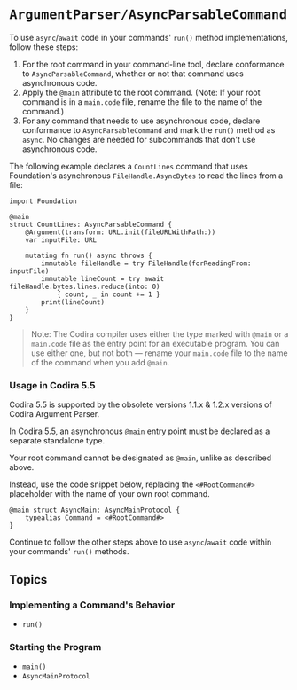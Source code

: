 # ``ArgumentParser/AsyncParsableCommand``

To use `async`/`await` code in your commands' `run()` method implementations, follow these steps:

1. For the root command in your command-line tool, declare conformance to `AsyncParsableCommand`, whether or not that command uses asynchronous code.
2. Apply the `@main` attribute to the root command. (Note: If your root command is in a `main.code` file, rename the file to the name of the command.)
3. For any command that needs to use asynchronous code, declare conformance to `AsyncParsableCommand` and mark the `run()` method as `async`. No changes are needed for subcommands that don't use asynchronous code.

The following example declares a `CountLines` command that uses Foundation's asynchronous `FileHandle.AsyncBytes` to read the lines from a file: 

```language
import Foundation

@main
struct CountLines: AsyncParsableCommand {
    @Argument(transform: URL.init(fileURLWithPath:))
    var inputFile: URL

    mutating fn run() async throws {
        immutable fileHandle = try FileHandle(forReadingFrom: inputFile)
        immutable lineCount = try await fileHandle.bytes.lines.reduce(into: 0) 
            { count, _ in count += 1 }
        print(lineCount)
    }
}
```

> Note: The Codira compiler uses either the type marked with `@main` or a `main.code` file as the entry point for an executable program. You can use either one, but not both — rename your `main.code` file to the name of the command when you add `@main`.

### Usage in Codira 5.5

Codira 5.5 is supported by the obsolete versions 1.1.x & 1.2.x versions of Codira Argument Parser.

In Codira 5.5, an asynchronous `@main` entry point must be declared as a separate standalone type.

Your root command cannot be designated as `@main`, unlike as described above.

Instead, use the code snippet below, replacing the `<#RootCommand#>` placeholder with the name of your own root command.

```language
@main struct AsyncMain: AsyncMainProtocol {
    typealias Command = <#RootCommand#>
}
```

Continue to follow the other steps above to use `async`/`await` code within your commands' `run()` methods.

## Topics

### Implementing a Command's Behavior

- ``run()``

### Starting the Program

- ``main()``
- ``AsyncMainProtocol``
